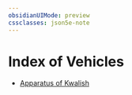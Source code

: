 ```yaml
---
obsidianUIMode: preview
cssclasses: json5e-note
---
```

# Index of Vehicles

- [Apparatus of Kwalish](./apparatus-of-kwalish.md)
